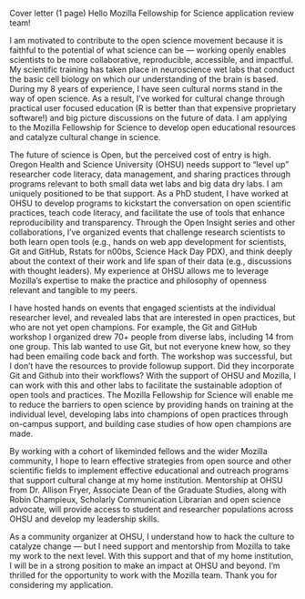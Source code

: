 Cover letter (1 page)
Hello Mozilla Fellowship for Science application review team!

I am motivated to contribute to the open science movement because it is faithful to the potential of what science can be — working openly enables scientists to be more collaborative, reproducible, accessible, and impactful. My scientific training has taken place in neuroscience wet labs that conduct the basic cell biology on which our understanding of the brain is based. During my 8 years of experience, I have seen cultural norms stand in the way of open science. As a result, I’ve worked for cultural change through practical user focused education (R is better than that expensive proprietary software!) and big picture discussions on the future of data. I am applying to the Mozilla Fellowship for Science to develop open educational resources and catalyze cultural change in science.

The future of science is Open, but the perceived cost of entry is high. Oregon Health and Science University (OHSU) needs support to “level up” researcher code literacy, data management, and sharing practices through programs relevant to both small data wet labs and big data dry labs. I am uniquely positioned to be that support. As a PhD student, I have worked at OHSU to develop programs to kickstart the conversation on open scientific practices, teach code literacy, and facilitate the use of tools that enhance reproducibility and transparency. Through the Open Insight series and other collaborations, I’ve organized events that challenge research scientists to both learn open tools (e.g., hands on web app development for scientists, Git and GitHub, Rstats for n00bs, Science Hack Day PDX), and think deeply about the context of their work and life span of their data (e.g., discussions with thought leaders). My experience at OHSU allows me to leverage Mozilla’s expertise to make the practice and philosophy of openness relevant and tangible to my peers.

I have hosted hands on events that engaged scientists at the individual researcher level, and revealed labs that are interested in open practices, but who are not yet open champions. For example, the Git and GitHub workshop I organized drew 70+ people from diverse labs, including 14 from one group. This lab wanted to use Git, but not everyone knew how, so they had been emailing code back and forth. The workshop was successful, but I don’t have the resources to provide followup support. Did they incorporate Git and Github into their workflows? With the support of OHSU and Mozilla, I can work with this and other labs to facilitate the sustainable adoption of open tools and practices. The Mozilla Fellowship for Science will enable me to reduce the barriers to open science by providing hands on training at the individual level, developing labs into champions of open practices through on-campus support, and building case studies of how open champions are made.

By working with a cohort of likeminded fellows and the wider Mozilla community, I hope to learn effective strategies from open source and other scientific fields to implement effective educational and outreach programs that support cultural change at my home institution. Mentorship at OHSU from Dr. Allison Fryer, Associate Dean of the Graduate Studies, along with Robin Champieux, Scholarly Communication Librarian and open science advocate, will provide access to student and researcher populations across OHSU and develop my leadership skills.

As a community organizer at OHSU, I understand how to hack the culture to catalyze change — but I need support and mentorship from Mozilla to take my work to the next level. With this support and that of my home institution, I will be in a strong position to make an impact at OHSU and beyond. I’m thrilled for the opportunity to work with the Mozilla team. Thank you for considering my application.
